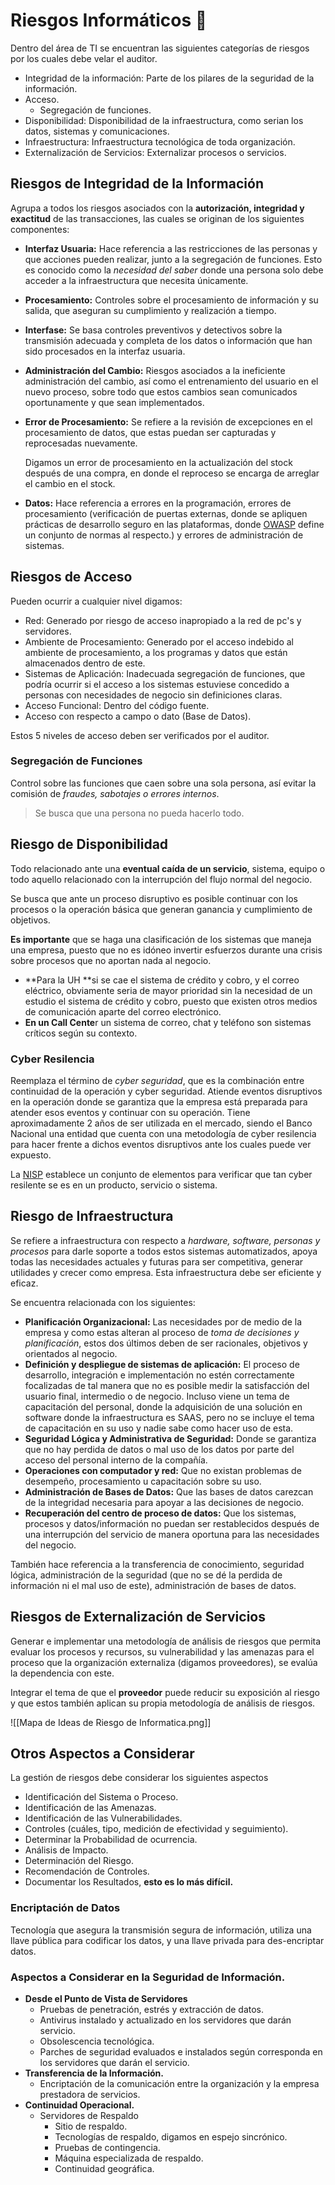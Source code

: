 # Riesgos Informáticos 🔐

Dentro del área de TI se encuentran las siguientes categorías de riesgos por los cuales debe velar el auditor.

* Integridad de la información: Parte de los pilares de la seguridad de la información.
* Acceso.
  * Segregación de funciones.
* Disponibilidad: Disponibilidad de la infraestructura, como serian los datos, sistemas y comunicaciones.
* Infraestructura: Infraestructura tecnológica de toda organización.
* Externalización de Servicios: Externalizar procesos o servicios.

## Riesgos de Integridad de la Información

Agrupa a todos los riesgos asociados con la **autorización, integridad y exactitud** de las transacciones, las cuales se originan de los siguientes componentes:

* **Interfaz Usuaria:** Hace referencia a las restricciones de las personas y que acciones pueden realizar, junto a la segregación de funciones. Esto es conocido como la *necesidad del saber* donde una persona solo debe acceder a la infraestructura que necesita únicamente.
* **Procesamiento:** Controles sobre el procesamiento de información y su salida, que aseguran su cumplimiento y realización a tiempo.
* **Interfase:** Se basa controles preventivos y detectivos sobre la transmisión adecuada y completa de los datos o información que han sido procesados en la interfaz usuaria.
* **Administración del Cambio:** Riesgos asociados a la ineficiente administración del cambio, así como el entrenamiento del usuario en el nuevo proceso, sobre todo que estos cambios sean comunicados oportunamente y que sean implementados.
* **Error de Procesamiento:** Se refiere a la revisión de excepciones en el procesamiento de datos, que estas puedan ser capturadas y reprocesadas nuevamente.

  Digamos un error de procesamiento en la actualización del stock después de una compra, en donde el reproceso se encarga de arreglar el cambio en el stock.
* **Datos:** Hace referencia a errores en la programación, errores de procesamiento (verificación de puertas externas, donde se apliquen prácticas de desarrollo seguro en las plataformas, donde [OWASP](https://en.wikipedia.org/wiki/OWASP) define un conjunto de normas al respecto.) y errores de administración de sistemas.

## Riesgos de Acceso

Pueden ocurrir a cualquier nivel digamos:

* Red: Generado por riesgo de acceso inapropiado a la red de pc's y servidores.
* Ambiente de Procesamiento: Generado por el acceso indebido al ambiente de procesamiento, a los programas y datos que están almacenados dentro de este.
* Sistemas de Aplicación: Inadecuada segregación de funciones, que podría ocurrir si el acceso a los sistemas estuviese concedido a personas con necesidades de negocio sin definiciones claras.
* Acceso Funcional: Dentro del código fuente.
* Acceso con respecto a campo o dato (Base de Datos).

Estos 5 niveles de acceso deben ser verificados por el auditor.

### Segregación de Funciones

Control sobre las funciones que caen sobre una sola persona, así evitar la comisión de *fraudes, sabotajes o errores internos*.

> Se busca que una persona no pueda hacerlo todo.

## Riesgo de Disponibilidad

Todo relacionado ante una **eventual caída de un servicio**, sistema, equipo o todo aquello relacionado con la interrupción del flujo normal del negocio.

Se busca que ante un proceso disruptivo es posible continuar con los procesos o la operación básica que generan ganancia y cumplimiento de objetivos.

**Es importante** que se haga una clasificación de los sistemas que maneja una empresa, puesto que no es idóneo invertir esfuerzos durante una crisis sobre procesos que no aportan nada al negocio.

* \*\*Para la UH \*\*si se cae el sistema de crédito y cobro, y el correo eléctrico, obviamente seria de mayor prioridad sin la necesidad de un estudio el sistema de crédito y cobro, puesto que existen otros medios de comunicación aparte del correo electrónico.
* **En un Call Cente**r un sistema de correo, chat y teléfono son sistemas críticos según su contexto.

### Cyber Resilencia

Reemplaza el término de *cyber seguridad*, que es la combinación entre continuidad de la operación y cyber seguridad. Atiende eventos disruptivos en la operación donde se garantiza que la empresa está preparada para atender esos eventos y continuar con su operación. Tiene aproximadamente 2 años de ser utilizada en el mercado, siendo el Banco Nacional una entidad que cuenta con una metodología de cyber resilencia para hacer frente a dichos eventos disruptivos ante los cuales puede ver expuesto.

La [NISP](https://en.wikipedia.org/wiki/National_Industrial_Security_Program) establece un conjunto de elementos para verificar que tan cyber resilente se es en un producto, servicio o sistema.

## Riesgo de Infraestructura

Se refiere a infraestructura con respecto a *hardware, software, personas y procesos* para darle soporte a todos estos sistemas automatizados, apoya todas las necesidades actuales y futuras para ser competitiva, generar utilidades y crecer como empresa. Esta infraestructura debe ser eficiente y eficaz.

Se encuentra relacionada con los siguientes:

* **Planificación Organizacional:** Las necesidades por de medio de la empresa y como estas alteran al proceso de *toma de decisiones y planificación*, estos dos últimos deben de ser racionales, objetivos y orientados al negocio.
* **Definición y despliegue de sistemas de aplicación:** El proceso de desarrollo, integración e implementación no estén correctamente focalizadas de tal manera que no es posible medir la satisfacción del usuario final, intermedio o de negocio. Incluso viene un tema de capacitación del personal, donde la adquisición de una solución en software donde la infraestructura es SAAS, pero no se incluye el tema de capacitación en su uso y nadie sabe como hacer uso de esta.
* **Seguridad Lógica y Administrativa de Seguridad:** Donde se garantiza que no hay perdida de datos o mal uso de los datos por parte del acceso del personal interno de la compañía.
* **Operaciones con computador y red:** Que no existan problemas de desempeño, procesamiento u capacitación sobre su uso.
* **Administración de Bases de Datos:** Que las bases de datos carezcan de la integridad necesaria para apoyar a las decisiones de negocio.
* **Recuperación del centro de proceso de datos:** Que los sistemas, procesos y datos/información no puedan ser restablecidos después de una interrupción del servicio de manera oportuna para las necesidades del negocio.

También hace referencia a la transferencia de conocimiento, seguridad lógica, administración de la seguridad (que no se dé la perdida de información ni el mal uso de este), administración de bases de datos.

## Riesgos de Externalización de Servicios

Generar e implementar una metodología de análisis de riesgos que permita evaluar los procesos y recursos, su vulnerabilidad y las amenazas para el proceso que la organización externaliza (digamos proveedores), se evalúa la dependencia con este.

Integrar el tema de que el **proveedor** puede reducir su exposición al riesgo y que estos también aplican su propia metodología de análisis de riesgos.

![[Mapa de Ideas de Riesgo de Informatica.png]]

## Otros Aspectos a Considerar

La gestión de riesgos debe considerar los siguientes aspectos

* Identificación del Sistema o Proceso.
* Identificación de las Amenazas.
* Identificación de las Vulnerabilidades.
* Controles (cuáles, tipo, medición de efectividad y seguimiento).
* Determinar la Probabilidad de ocurrencia.
* Análisis de Impacto.
* Determinación del Riesgo.
* Recomendación de Controles.
* Documentar los Resultados, **esto es lo más difícil.**

### Encriptación de Datos

Tecnología que asegura la transmisión segura de información, utiliza una llave pública para codificar los datos, y una llave privada para des-encriptar datos.

### Aspectos a Considerar en la Seguridad de Información.

* **Desde el Punto de Vista de Servidores**
  * Pruebas de penetración, estrés y extracción de datos.
  * Antivirus instalado y actualizado en los servidores que darán servicio.
  * Obsolescencia tecnológica.
  * Parches de seguridad evaluados e instalados según corresponda en los servidores que darán el servicio.
* **Transferencia de la Información.**
  * Encriptación de la comunicación entre la organización y la empresa prestadora de servicios.
* **Continuidad Operacional.**
  * Servidores de Respaldo
    * Sitio de respaldo.
    * Tecnologías de respaldo, digamos en espejo sincrónico.
    * Pruebas de contingencia.
    * Máquina especializada de respaldo.
    * Continuidad geográfica.